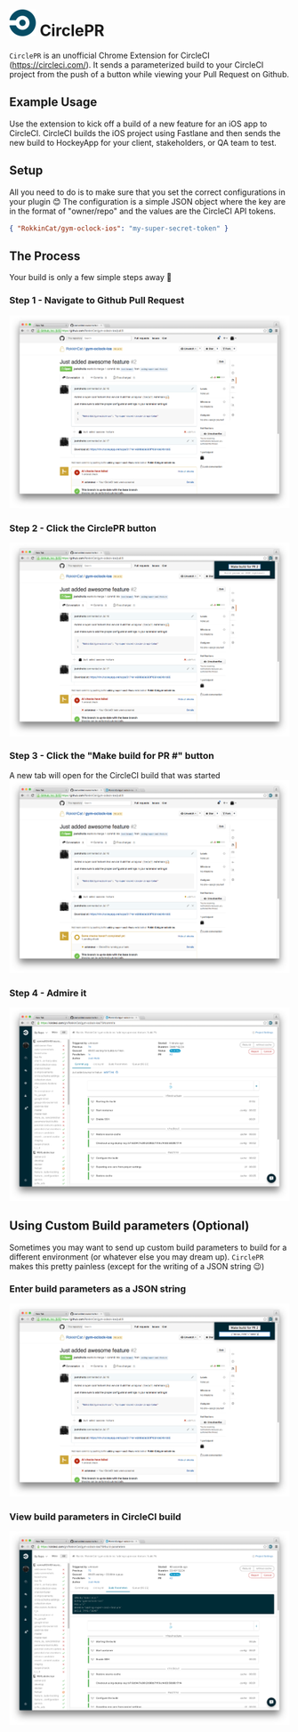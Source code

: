 # ![](icon48.png) CirclePR
`CirclePR` is an unofficial Chrome Extension for CircleCI (https://circleci.com/). It sends a parameterized build to your CircleCI project from the push of a button while viewing your Pull Request on Github.

## Example Usage
Use the extension to kick off a build of a new feature for an iOS app to CircleCI. CircleCI builds the iOS project using Fastlane and then sends the new build to HockeyApp for your client, stakeholders, or QA team to test.

## Setup

All you need to do is to make sure that you set the correct configurations in your plugin :blush: The configuration is a simple JSON object where the key are in the format of "owner/repo" and the values are the CircleCI API tokens.

```json
{ "RokkinCat/gym-oclock-ios": "my-super-secret-token" }
```

## The Process
Your build is only a few simple steps away :raised_hands:

### Step 1 - Navigate to Github Pull Request
![](screenshots/screenshot_1.png)

### Step 2 - Click the CirclePR button
![](screenshots/screenshot_2.png)

### Step 3 - Click the "Make build for PR #" button
A new tab will open for the CircleCI build that was started
![](screenshots/screenshot_3.png)

### Step 4 - Admire it
![](screenshots/screenshot_4.png)

## Using Custom Build parameters (Optional)
Sometimes you may want to send up custom build parameters to build for a different environment (or whatever else you may dream up). `CirclePR` makes this pretty painless (except for the writing of a JSON string :wink:)

### Enter build parameters as a JSON string
![](screenshots/screenshot_6.png)

### View build parameters in CircleCI build
![](screenshots/screenshot_7.png)
